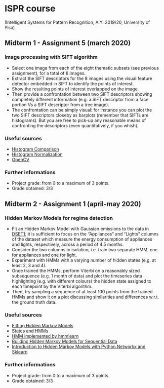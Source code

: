 # ISPR course 
(Intelligent Systems for Pattern Recognition, A.Y. 2019/20, University of Pisa)

## Midterm 1 - Assignment 5 (march 2020)
### Image processing with SIFT algorithm

- Select one image from each of the eight thematic subsets (see previous assignment), for a total of 8 images.
- Extract the SIFT descriptors for the 8 images using the visual feature detector embedded in SIFT to identify the
points of interest. 
- Show the resulting points of interest overlapped on the image. 
- Then provide a confrontation between two SIFT descriptors showing completely different information 
(e.g. a SIFT descriptor from a face portion Vs a SIFT descriptor from a tree image). 
- The confrontation can be simply visual: for instance you can plot the two SIFT descriptors closeby as barplots 
(remember that SIFTs are histograms). But you are free to pick-up any
reasonable means of confronting the descriptors (even quantitatively, if you whish).


### Useful sources
- [Histogram Comparison](https://docs.opencv.org/2.4/doc/tutorials/imgproc/histograms/histogram_comparison/histogram_comparison.html#theory)
- [Histogram Normalization](https://docs.opencv.org/2.4/modules/core/doc/operations_on_arrays.html#normalize)
- [OpenCV](https://books.google.it/books?id=LPm3DQAAQBAJ)


### Further informations
- Project grade: from 0 to a maximum of 3 points.
- Grade obtained: 3/3




## Midterm 2 - Assignment 1 (april-may 2020)
### Hidden Markov Models for regime detection
- Fit an Hidden Markov Model with Gaussian emissions to the data in [DSET1](https://archive.ics.uci.edu/ml/datasets/Appliances+energy+prediction#); 
it is sufficient to focus on the “Appliances” and “Lights” columns of the dataset which measure the energy consumption of appliances and lights, respectively, across a period of 4.5 months. 
- Consider the two columns in isolation, i.e. train two separate HMM, one for appliances and one for light. 
- Experiment with HMMs with a varying number of hidden states (e.g. at least 2, 3 and 4). 
- Once trained the HMMs, perform Viterbi on a reasonably sized subsequence (e.g. 1 month of data) and plot the timeseries data highlighting (e.g. with different colours) the hidden state assigned to each timepoint by the Viterbi algorithm. 
- Then, try sampling a sequence of at least 100 points from the trained HMMs and show it on a plot discussing similarities and differences w.r.t. the ground truth data.

### Useful sources
- [Fitting Hidden Markov Models](https://waterprogramming.wordpress.com/2018/07/03/fitting-hidden-markov-models-part-ii-sample-python-script/)
- [States and HMMs](https://www.analyzemydata.org/analyses/2017/10/6/states-and-hmms)
- [HMM implemented by hmmlearn](https://tomaxent.com/2017/05/01/HMM-implemented-by-hmmlearn/)
- [Building Hidden Markov Models for Sequential Data](https://www.youtube.com/watch?v=Fc-up710V9A&t=177s)
- [Introduction to Hidden Markov Models with Python Networkx and Sklearn](http://www.blackarbs.com/blog/introduction-hidden-markov-models-python-networkx-sklearn/2/9/2017)


### Further informations
- Project grade: from 0 to a maximum of 3 points.
- Grade obtained: 3/3
